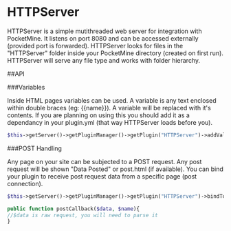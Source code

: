 HTTPServer
==========

HTTPServer is a simple mutithreaded web server for integration with PocketMine. It listens on port 8080 and can be accessed externally (provided port is forwarded). HTTPServer looks for files in the "HTTPServer" folder inside your PocketMine directory (created on first run). HTTPServer will serve any file type and works with folder hierarchy.

##API

###Variables

Inside HTML pages variables can be used. A variable is any text enclosed within double braces (eg: {{name}}). A variable will be replaced with it's contents. If you are planning on using this you should add it as a dependancy in your plugin.yml (that way HTTPServer loads before you).

```php
$this->getServer()->getPluginManager()->getPlugin("HTTPServer")->addValue("name", "value");
```

###POST Handling

Any page on your site can be subjected to a POST request. Any post request will be shown "Data Posted" or post.html (if available). You can bind your plugin to receive post request data from a specific page (post connection).

```php
$this->getServer()->getPluginManager()->getPlugin("HTTPServer")->bindTo("/contact.txt", array($this, 'postCallback'));
```

```php
public function postCallback($data, $name){
//$data is raw request, you will need to parse it
}
```

